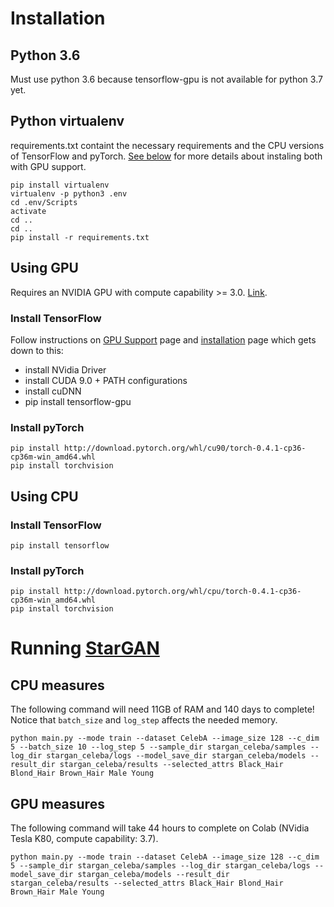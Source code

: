 
# Installation

## Python 3.6

Must use python 3.6 because tensorflow-gpu is not available for python 3.7 yet.

## Python virtualenv

requirements.txt containt the necessary requirements and the CPU versions of TensorFlow and pyTorch. [See below](#Using-GPU) for more details about instaling both with GPU support.

```
pip install virtualenv
virtualenv -p python3 .env
cd .env/Scripts
activate
cd ..
cd ..
pip install -r requirements.txt
```

## Using GPU

Requires an NVIDIA GPU with compute capability >= 3.0. [Link](https://pytorch.org/docs/master/torch.html).

### Install TensorFlow

Follow instructions on [GPU Support](https://www.tensorflow.org/install/gpu) page and [installation](https://www.tensorflow.org/install/pip) page which gets down to this:

- install NVidia Driver
- install CUDA 9.0 + PATH configurations
- install cuDNN
- pip install tensorflow-gpu

### Install pyTorch

```
pip install http://download.pytorch.org/whl/cu90/torch-0.4.1-cp36-cp36m-win_amd64.whl
pip install torchvision
```

## Using CPU

### Install TensorFlow

```
pip install tensorflow
```

### Install pyTorch

```
pip install http://download.pytorch.org/whl/cpu/torch-0.4.1-cp36-cp36m-win_amd64.whl
pip install torchvision
```

# Running [StarGAN](https://github.com/yunjey/StarGAN)

## CPU measures

The following command will need 11GB of RAM and 140 days to complete! Notice that `batch_size` and `log_step` affects the needed memory.

```
python main.py --mode train --dataset CelebA --image_size 128 --c_dim 5 --batch_size 10 --log_step 5 --sample_dir stargan_celeba/samples --log_dir stargan_celeba/logs --model_save_dir stargan_celeba/models --result_dir stargan_celeba/results --selected_attrs Black_Hair Blond_Hair Brown_Hair Male Young
```

## GPU measures

The following command will take 44 hours to complete on Colab (NVidia Tesla K80, compute capability: 3.7).

```
python main.py --mode train --dataset CelebA --image_size 128 --c_dim 5 --sample_dir stargan_celeba/samples --log_dir stargan_celeba/logs --model_save_dir stargan_celeba/models --result_dir stargan_celeba/results --selected_attrs Black_Hair Blond_Hair Brown_Hair Male Young
```
